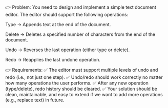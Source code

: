 👉 Problem:
You need to design and implement a simple text document editor. The editor should support the following operations:

Type → Appends text at the end of the document.

Delete → Deletes a specified number of characters from the end of the document.

Undo → Reverses the last operation (either type or delete).

Redo → Reapplies the last undone operation.

👉 Requirements:
✅ The editor must support multiple levels of undo and redo (i.e., not just one step).
✅ Undo/redo should work correctly no matter how many operations the user performs.
✅ After any new operation (type/delete), redo history should be cleared.
✅ Your solution should be clean, maintainable, and easy to extend if we want to add more operations (e.g., replace text) in future.